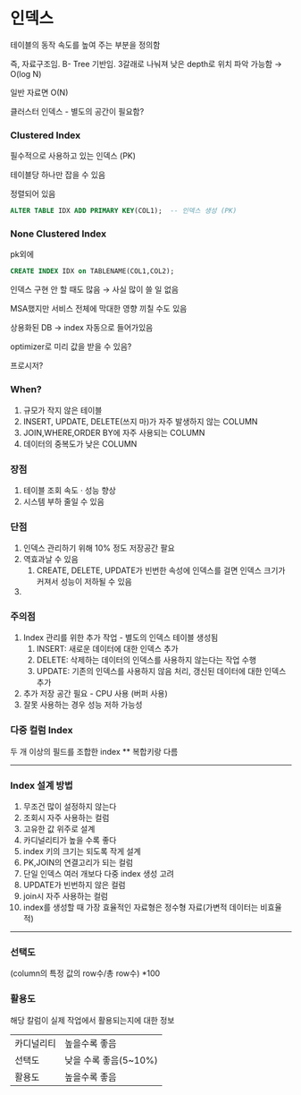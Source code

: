 # 인덱스

테이블의 동작 속도를 높여 주는 부분을 정의함

즉, 자료구조임. B- Tree 기반임. 3갈래로 나눠져 낮은 depth로 위치 파악 가능함 → O(log N)

일반 자료면 O(N) 

클러스터 인덱스 - 별도의 공간이 필요함?

### Clustered Index

필수적으로 사용하고 있는 인덱스 (PK)

테이블당 하나만 잡을 수 있음

정렬되어 있음

```sql
ALTER TABLE IDX ADD PRIMARY KEY(COL1);  -- 인덱스 생성 (PK)
```

### None Clustered Index

pk외에 

```sql
CREATE INDEX IDX on TABLENAME(COL1,COL2);
```

인덱스 구현 안 할 때도 많음 → 사실 많이 쓸 일 없음

MSA했지만 서비스 전체에 막대한 영향 끼칠 수도 있음

 

상용화된 DB → index 자동으로 들어가있음

optimizer로 미리 값을 받을 수 있음? 

프로시저?

### When?

1. 규모가 작지 않은 테이블
2. INSERT, UPDATE, DELETE(쓰지 마)가 자주 발생하지 않는 COLUMN
3. JOIN,WHERE,ORDER BY에 자주 사용되는 COLUMN
4. 데이터의 중복도가 낮은 COLUMN

### 장점

1. 테이블 조회 속도 · 성능 향상
2. 시스템 부하 줄일 수 있음

### 단점

1. 인덱스 관리하기 위해 10% 정도 저장공간 팔요
2. 역효과날 수 있음
    1. CREATE, DELETE, UPDATE가 빈번한 속성에 인덱스를 걸면 인덱스 크기가 커져서 성능이 저하될 수 있음
3. 

### 주의점

1. Index 관리를 위한 추가 작업 - 별도의 인덱스 테이블 생성됨
    1. INSERT: 새로운 데이터에 대한 인덱스 추가
    2. DELETE: 삭제하는 데이터의 인덱스를 사용하지 않는다는 작업 수행
    3. UPDATE: 기존의 인덱스를 사용하지 않음 처리, 갱신된 데이터에 대한 인덱스 추가
2. 추가 저장 공간 필요 - CPU 사용 (버퍼 사용)
3. 잘못 사용하는 경우 성능 저하 가능성

### 다중 컬럼 Index

두 개 이상의 필드를 조합한 index ** 복합키랑 다름

---

### Index 설계 방법

1. 무조건 많이 설정하지 않는다
2. 조회시 자주 사용하는 컬럼
3. 고유한 값 위주로 설계
4. 카디널리티가 높을 수록 좋다
5. index 키의 크기는 되도록 작게 설계
6. PK,JOIN의 연결고리가 되는 컬럼
7. 단일 인덱스 여러 개보다 다중 index 생성 고려
8. UPDATE가 빈번하지 않은 컬럼
9. join시 자주 사용하는 컬럼
10. index를 생성할 때 가장 효율적인 자료형은 정수형 자료(가변적 데이터는 비효율적) 

---

### 선택도

(column의 특정 값의 row수/총 row수) *100

### 활용도

해당 칼럼이 실제 작업에서 활용되는지에 대한 정보

|  |  |
| --- | --- |
| 카디널리티 | 높을수록 좋음 |
| 선택도 | 낮을 수록 좋음(5~10%) |
| 활용도 | 높을수록 좋음 |